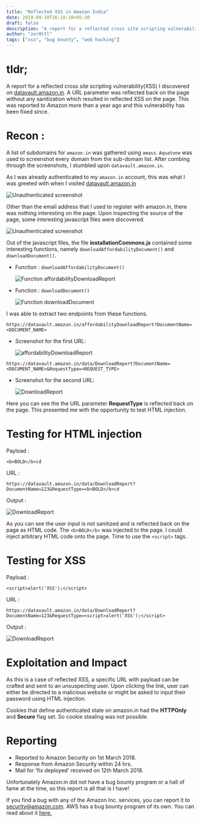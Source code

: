 ```yaml
---
title: "Reflected XSS in Amazon India"
date: 2019-09-10T16:18:18+05:30
draft: false
description: "A report for a reflected cross site scripting vulnerability(XSS) discovered on [datavault.amazon.in](https://datavault.amazon.in). A URL parameter was reflected back on the page without any sanitization which resulted in reflected XSS on the page. This was reported to Amazon over a year ago and this vulnerability has been fixed since."
author: "zer0ttl"
tags: ["xss", "bug bounty", "web hacking"]
---
```


# tldr;

A report for a reflected cross site scripting vulnerability(XSS) I discovered on [datavault.amazon.in](https://datavault.amazon.in). A URL parameter was reflected back on the page without any sanitization which resulted in reflected XSS on the page. This was reported to Amazon more than a year ago and this vulnerability has been fixed since.

# Recon :

A list of subdomains for `amazon.in` was gathered using `amass`. `Aquatone` was used to screenshot every domain from the sub-domain list. After combing through the screenshots, I stumbled upon `datavault.amazon.in`.

As I was already authenticated to my `amazon.in` account, this was what I was greeted with when I visited [datavault.amazon.in](https://datavault.amazon.in)

![Unauthenticated screenshot](/img/amazon-india/authenticated.png)

Other than the email address that I used to register with amazon.in, there was nothing interesting on the page. Upon inspecting the source of the page, some interesting javascript files were discovered.

![Unauthenticated screenshot](/img/amazon-india/view_source_javascript_files.png)

Out of the javascript files, the file **installationCommons.js** contained some interesting functions, namely `downloadAffordabilityDocument()` and `downloadDocument()`.

* Function : `downloadAffordabilityDocument()`

     ![Function affordabilityDownloadReport](/img/amazon-india/installationCommons.js_function_downloadAffordabilityDocument.png)

* Function : `downloadDocument()`

     ![Function downloadDocument](/img/amazon-india/installationCommons.js_function_downloadDocument.png)

I was able to extract two endpoints from these functions.

`https://datavault.amazon.in/affordabilityDownloadReport?DocumentName=<DOCUMENT_NAME>`

* Screenshot for the first URL:

     ![affordabilityDownloadReport](/img/amazon-india/affordabilityDownloadReport.png)

`https://datavault.amazon.in/data/DownloadReport?DocumentName=<DOCUMENT_NAME>&RequestType=<REQUEST_TYPE>`

* Screenshot for the second URL:

     ![DownloadReport](/img/amazon-india/downloadReport.png)

Here you can see the the URL parameter **RequestType** is reflected back on the page. This presented me with the opportunity to test HTML injection.

# Testing for HTML injection

Payload :

`<b>BOLD</b>cd`

URL :

`https://datavault.amazon.in/data/DownloadReport?DocumentName=123&RequestType=<b>BOLD</b>cd`

Output :

![DownloadReport](/img/amazon-india/datavault.amazon.in_html_injection.png)

As you can see the user input is not sanitized and is reflected back on the page as HTML code. The `<b>BOLD</b>` was injected to the page. I could inject arbitrary HTML code onto the page. Time to use the `<script>` tags.

# Testing for XSS

Payload :

`<script>alert('XSS');</script>`

URL :

`https://datavault.amazon.in/data/DownloadReport?DocumentName=123&RequestType=<script>alert('XSS');</script>`

Output :

![DownloadReport](/img/amazon-india/datavault.amazon.in_XSS.png)

# Exploitation and Impact

As this is a case of reflected XSS, a specific URL with payload can be crafted and sent to an unsuspecting user. Upon clicking the link, user can either be directed to a malicious website or might be asked to input their password using HTML injection.

Cookies that define authenticated state on amazon.in had the **HTTPOnly** and **Secure** flag set. So cookie stealing was not possible.

# Reporting

* Reported to Amazon Security on 1st March 2018.
* Response from Amazon Security within 24 hrs.
* Mail for 'fix deployed' received on 12th March 2018.

Unfortunately Amazon.in did not have a bug bounty program or a hall of fame at the time, so this report is all that is I have!

If you find a bug with any of the Amazon Inc. services, you can report it to [security@amazon.com](mail:security@amazon.com). AWS has a bug bounty program of its own. You can read about it [here.](https://aws.amazon.com/security/vulnerability-reporting/)
